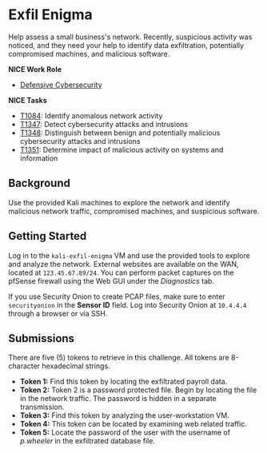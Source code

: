 # Exfil Enigma

Help assess a small business's network. Recently, suspicious activity was noticed, and they need your help to identify data exfiltration, potentially compromised machines, and malicious software.

**NICE Work Role**

- [Defensive Cybersecurity](https://niccs.cisa.gov/workforce-development/nice-framework/)

**NICE Tasks**

- [T1084](https://niccs.cisa.gov/workforce-development/nice-framework/): Identify anomalous network activity
- [T1347](https://niccs.cisa.gov/workforce-development/nice-framework/): Detect cybersecurity attacks and intrusions
- [T1348](https://niccs.cisa.gov/workforce-development/nice-framework/): Distinguish between benign and potentially malicious cybersecurity attacks and intrusions
- [T1351](https://niccs.cisa.gov/workforce-development/nice-framework/): Determine impact of malicious activity on systems and information

## Background

Use the provided Kali machines to explore the network and identify malicious network traffic, compromised machines, and suspicious software.

## Getting Started

Log in to the `kali-exfil-enigma` VM and use the provided tools to explore and analyze the network. External websites are available on the WAN, located at `123.45.67.89/24`. You can perform packet captures on the pfSense firewall using the Web GUI under the *Diagnostics* tab.

If you use Security Onion to create PCAP files, make sure to enter `securityonion` in the **Sensor ID** field. Log into Security Onion at `10.4.4.4` through a browser or via SSH.

## Submissions

There are five (5) tokens to retrieve in this challenge. All tokens are 8-character hexadecimal strings.

- **Token 1:** Find this token by locating the exfiltrated payroll data.
- **Token 2:** Token 2 is a password protected file. Begin by locating the file in the network traffic. The password is hidden in a separate transmission.
- **Token 3:** Find this token by analyzing the user-workstation VM.
- **Token 4:** This token can be located by examining web related traffic.
- **Token 5:** Locate the password of the user with the username of *p.wheeler* in the exfiltrated database file.
